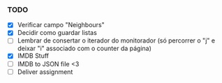 ### TODO
- [x] Verificar campo "Neighbours"
- [x] Decidir como guardar listas
- [ ] Lembrar de consertar o iterador do monitorador (só percorrer o "j" e deixar "i" associado com o counter da página)
- [x] IMDB Stuff
- [ ] IMDB to JSON file <3
- [ ] Deliver assignment
